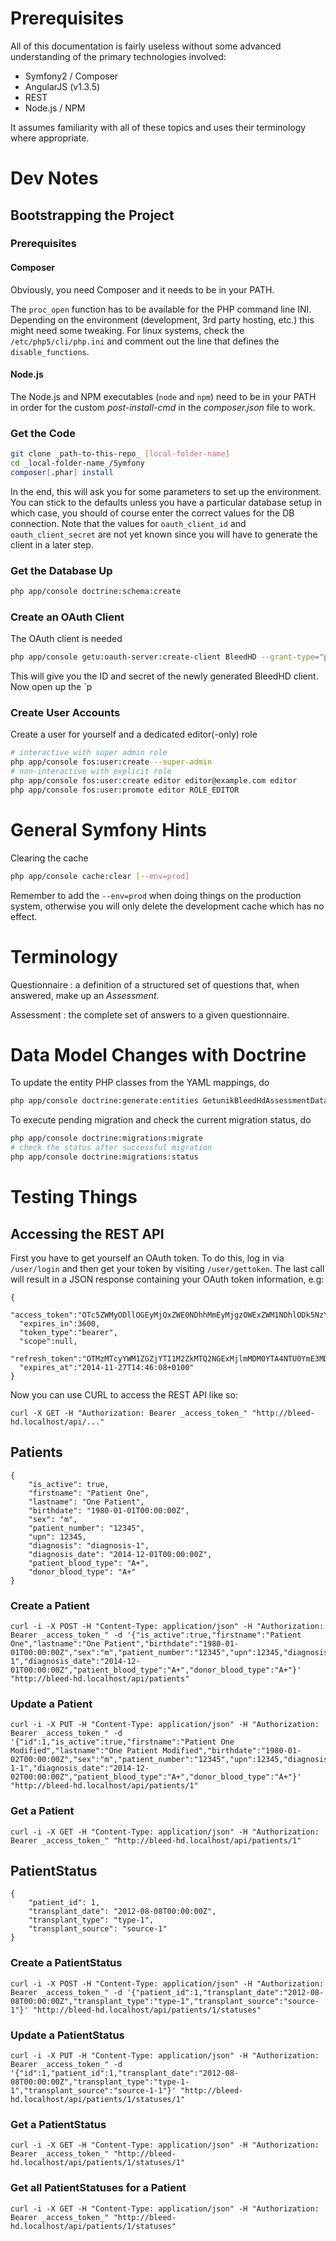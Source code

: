 # Prerequisites

All of this documentation is fairly useless without some advanced understanding of the primary technologies involved:
* Symfony2 / Composer
* AngularJS (v1.3.5)
* REST
* Node.js / NPM

It assumes familiarity with all of these topics and uses their terminology where appropriate.

# Dev Notes

## Bootstrapping the Project

### Prerequisites

#### Composer
Obviously, you need Composer and it needs to be in your PATH.

The `proc_open` function has to be available for the PHP command line INI. Depending on the environment (development, 3rd party hosting, etc.) this might need some tweaking. For linux systems, check the `/etc/php5/cli/php.ini` and comment out the line that defines the `disable_functions`.

#### Node.js
The Node.js and NPM executables (`node` and `npm`) need to be in your PATH in order for the custom _post-install-cmd_ in the _composer.json_ file to work.

### Get the Code
```bash
git clone _path-to-this-repo_ [local-folder-name]
cd _local-folder-name_/Symfony
composer[.phar] install
```

In the end, this will ask you for some parameters to set up the environment. You can stick to the defaults unless you have a particular database setup in which case, you should of course enter the correct values for the DB connection. Note that the values for `oauth_client_id` and `oauth_client_secret` are not yet known since you will have to generate the client in a later step.

### Get the Database Up
```bash
php app/console doctrine:schema:create
```

### Create an OAuth Client
The OAuth client is needed
```bash
php app/console getu:oauth-server:create-client BleedHD --grant-type="password" --grant-type="refresh_token"
```

This will give you the ID and secret of the newly generated BleedHD client. Now open up the `p

### Create User Accounts
Create a user for yourself and a dedicated editor(-only) role
```bash
# interactive with super admin role
php app/console fos:user:create --super-admin
# non-interactive with explicit role
php app/console fos:user:create editor editor@example.com editor
php app/console fos:user:promote editor ROLE_EDITOR
```


# General Symfony Hints

Clearing the cache
```bash
php app/console cache:clear [--env=prod]
```
Remember to add the `--env=prod` when doing things on the production system, otherwise you will only delete the development cache which has no effect.



# Terminology

Questionnaire
: a definition of a structured set of questions that, when answered, make up an *Assessment*.

Assessment
: the complete set of answers to a given questionnaire.



# Data Model Changes with Doctrine

To update the entity PHP classes from the YAML mappings, do
```bash
php app/console doctrine:generate:entities GetunikBleedHdAssessmentDataBundle
```

To execute pending migration and check the current migration status, do
```bash
php app/console doctrine:migrations:migrate
# check the status after successful migration
php app/console doctrine:migrations:status
```



# Testing Things

## Accessing the REST API

First you have to get yourself an OAuth token. To do this, log in via `/user/login` and then get your token by visiting `/user/gettoken`. The last call will result in a JSON response containing your OAuth token information, e.g:

```
{
  "access_token":"OTc5ZWMyODllOGEyMjQxZWE0NDhhMmEyMjgzOWExZWM1NDhlODk5NzYwMWEwMzI4NzhkODkzZjY5MDgwNTFkOQ",
  "expires_in":3600,
  "token_type":"bearer",
  "scope":null,
  "refresh_token":"OTMzMTcyYWM1ZGZjYTI1M2ZkMTQ2NGExMjlmMDM0YTA4NTU0YmE3MDhhNDllZDRhYjlmNWQ2OGQ2ZDY5MDI0Yg",
  "expires_at":"2014-11-27T14:46:08+0100"
}
```

Now you can use CURL to access the REST API like so:
```
curl -X GET -H "Authorization: Bearer _access_token_" "http://bleed-hd.localhost/api/..."
```

## Patients
```
{
	"is_active": true,
	"firstname": "Patient One",
	"lastname": "One Patient",
	"birthdate": "1980-01-01T00:00:00Z",
	"sex": "m",
	"patient_number": "12345",
	"upn": 12345,
	"diagnosis": "diagnosis-1",
	"diagnosis_date": "2014-12-01T00:00:00Z",
	"patient_blood_type": "A+",
	"donor_blood_type": "A+"
}
```

### Create a Patient
```
curl -i -X POST -H "Content-Type: application/json" -H "Authorization: Bearer _access_token_" -d '{"is_active":true,"firstname":"Patient One","lastname":"One Patient","birthdate":"1980-01-01T00:00:00Z","sex":"m","patient_number":"12345","upn":12345,"diagnosis":"diagnosis-1","diagnosis_date":"2014-12-01T00:00:00Z","patient_blood_type":"A+","donor_blood_type":"A+"}' "http://bleed-hd.localhost/api/patients"
```

### Update a Patient
```
curl -i -X PUT -H "Content-Type: application/json" -H "Authorization: Bearer _access_token_" -d '{"id":1,"is_active":true,"firstname":"Patient One Modified","lastname":"One Patient Modified","birthdate":"1980-01-02T00:00:00Z","sex":"m","patient_number":"12345","upn":12345,"diagnosis":"diagnosis-1-1","diagnosis_date":"2014-12-02T00:00:00Z","patient_blood_type":"A+","donor_blood_type":"A+"}' "http://bleed-hd.localhost/api/patients/1"
```

### Get a Patient
```
curl -i -X GET -H "Content-Type: application/json" -H "Authorization: Bearer _access_token_" "http://bleed-hd.localhost/api/patients/1"
```

## PatientStatus
```
{
	"patient_id": 1,
	"transplant_date": "2012-08-08T00:00:00Z",
	"transplant_type": "type-1",
	"transplant_source": "source-1"
}
```

### Create a PatientStatus
```
curl -i -X POST -H "Content-Type: application/json" -H "Authorization: Bearer _access_token_" -d '{"patient_id":1,"transplant_date":"2012-08-08T00:00:00Z","transplant_type":"type-1","transplant_source":"source-1"}' "http://bleed-hd.localhost/api/patients/1/statuses"
```

### Update a PatientStatus
```
curl -i -X PUT -H "Content-Type: application/json" -H "Authorization: Bearer _access_token_" -d '{"id":1,"patient_id":1,"transplant_date":"2012-08-08T00:00:00Z","transplant_type":"type-1-1","transplant_source":"source-1-1"}' "http://bleed-hd.localhost/api/patients/1/statuses/1"
```

### Get a PatientStatus
```
curl -i -X GET -H "Content-Type: application/json" -H "Authorization: Bearer _access_token_" "http://bleed-hd.localhost/api/patients/1/statuses/1"
```

### Get all PatientStatuses for a Patient
```
curl -i -X GET -H "Content-Type: application/json" -H "Authorization: Bearer _access_token_" "http://bleed-hd.localhost/api/patients/1/statuses"
```
